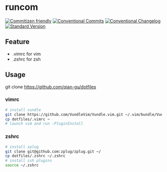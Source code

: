 # runcom

[![Commitizen friendly](https://img.shields.io/badge/commitizen-friendly-brightgreen.svg)](http://commitizen.github.io/cz-cli/)
[![Conventional Commits](https://img.shields.io/badge/Conventional%20Commits-1.0.0-%23FE5196?logo=conventionalcommits&logoColor=white)](https://conventionalcommits.org)
[![Conventional Changelog](https://img.shields.io/badge/changelog-conventional-brightgreen.svg)](http://conventional-changelog.github.io)
[![Standard Version](https://img.shields.io/badge/release-standard%20version-brightgreen.svg)](https://github.com/conventional-changelog/standard-version)

## Feature

- .vimrc for vim
- .zshrc for zsh

## Usage

git clone https://github.com/qian-gu/dotfiles

### vimrc

```bash
# install vundle
git clone https://github.com/VundleVim/Vundle.vim.git ~/.vim/bundle/Vundle.vim
cp dotfiles/.vimrc ~
# launch vim and run :PluginInstall
```

### zshrc

```bash
# install zplug
git clone git@github.com:zplug/zplug.git ~/
cp dotfiles/.zshrc ~/.zshrc
# install zsh plugins
source ~/.zshrc
```
